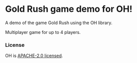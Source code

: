 # Gold Rush game demo for OH!

A demo of the game Gold Rush using the OH library.

Multiplayer game for up to 4 players.

### License
OH is [APACHE-2.0 licensed](https://www.apache.org/licenses/LICENSE-2.0).